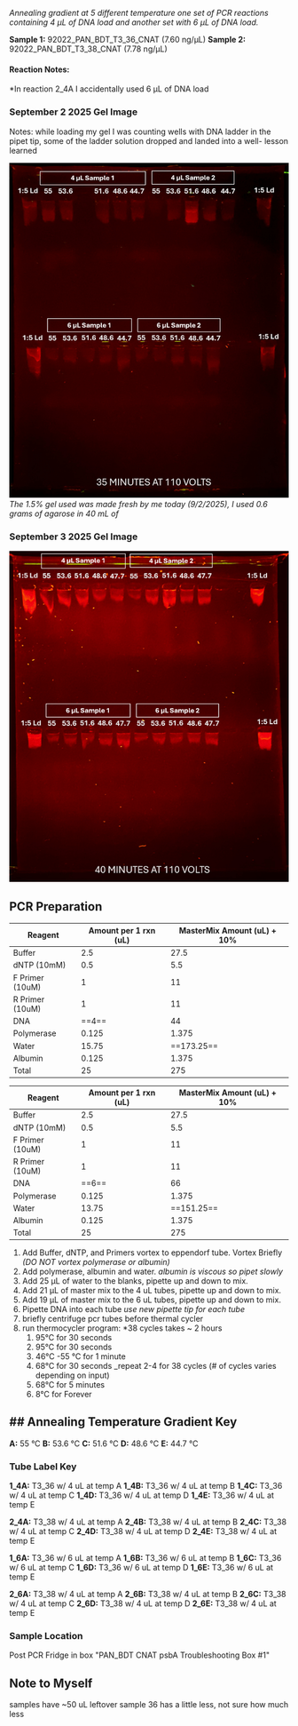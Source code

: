 *Annealing gradient at 5 different temperature one set of PCR reactions containing 4 μL of DNA load and another set with 6 μL of DNA load.*

**Sample 1:** 92022_PAN_BDT_T3_36_CNAT (7.60 ng/μL)
**Sample 2:** 92022_PAN_BDT_T3_38_CNAT (7.78 ng/μL)
#### Reaction Notes:
*In reaction 2_4A I accidentally used 6 μL of DNA load
### September 2 2025 Gel Image 
Notes: while loading my gel I was counting wells with DNA ladder in the pipet tip, some of the ladder solution dropped and landed into a well- lesson learned 

![](../../Sept2_2025_Gel.png)
*The 1.5% gel used was made fresh by me today (9/2/2025), I used 0.6 grams of agarose in 40 mL of*
### September 3 2025 Gel Image
![](../../Sept3_2025_Gel.png)
## PCR Preparation 
| Reagent         | Amount per 1 rxn (uL) | MasterMix Amount (uL) + 10% |
| --------------- | --------------------- | --------------------------- |
| Buffer          | 2.5                   | 27.5                        |
| dNTP (10mM)     | 0.5                   | 5.5                         |
| F Primer (10uM) | 1                     | 11                          |
| R Primer (10uM) | 1                     | 11                          |
| DNA             | ==4==                 | 44                          |
| Polymerase      | 0.125                 | 1.375                       |
| Water           | 15.75                 | ==173.25==                  |
| Albumin         | 0.125                 | 1.375                       |
| Total           | 25                    | 275                         |

| Reagent         | Amount per 1 rxn (uL) | MasterMix Amount (uL) + 10% |
| --------------- | --------------------- | --------------------------- |
| Buffer          | 2.5                   | 27.5                        |
| dNTP (10mM)     | 0.5                   | 5.5                         |
| F Primer (10uM) | 1                     | 11                          |
| R Primer (10uM) | 1                     | 11                          |
| DNA             | ==6==                 | 66                          |
| Polymerase      | 0.125                 | 1.375                       |
| Water           | 13.75                 | ==151.25==                  |
| Albumin         | 0.125                 | 1.375                       |
| Total           | 25                    | 275                         |

1. Add Buffer, dNTP, and Primers vortex to eppendorf tube. Vortex Briefly 
*(DO NOT vortex polymerase or albumin)*
2. Add polymerase, albumin and water.
*albumin is viscous so pipet slowly*
3. Add 25 µL of water to the blanks, pipette up and down to mix.
4. Add 21 µL of master mix to the 4 uL tubes, pipette up and down to mix.
5. Add 19 µL of master mix to the 6 uL tubes, pipette up and down to mix.
6. Pipette DNA into each tube
*use new pipette tip for each tube*
7. briefly centrifuge pcr tubes before thermal cycler
8. run thermocycler program: *38 cycles takes ~ 2 hours
    1. 95°C for 30 seconds
    2. 95°C for 30 seconds
    3. 46°C -55 °C for 1 minute
    4. 68°C for 30 seconds _repeat 2-4 for 38 cycles (# of cycles varies depending on input)
    5. 68°C for 5 minutes
    6. 8°C for Forever

## ## Annealing Temperature Gradient Key 
**A:**  55 °C
**B:**  53.6 °C
**C:**  51.6 °C
**D:**  48.6 °C
**E:**  44.7 °C

### Tube Label Key 
**1_4A:** T3_36 w/ 4 uL at temp A 
**1_4B:** T3_36 w/ 4 uL at temp B
**1_4C:** T3_36 w/ 4 uL at temp C
**1_4D:** T3_36 w/ 4 uL at temp D
**1_4E:** T3_36 w/ 4 uL at temp E

**2_4A:** T3_38 w/ 4 uL at temp A
**2_4B:** T3_38 w/ 4 uL at temp B
**2_4C:** T3_38 w/ 4 uL at temp C
**2_4D:** T3_38 w/ 4 uL at temp D
**2_4E:** T3_38 w/ 4 uL at temp E

**1_6A:** T3_36 w/ 6 uL at temp A 
**1_6B:** T3_36 w/ 6 uL at temp B
**1_6C:** T3_36 w/ 6 uL at temp C
**1_6D:** T3_36 w/ 6 uL at temp D
**1_6E:** T3_36 w/ 6 uL at temp E

**2_6A:** T3_38 w/ 4 uL at temp A
**2_6B:** T3_38 w/ 4 uL at temp B
**2_6C:** T3_38 w/ 4 uL at temp C
**2_6D:** T3_38 w/ 4 uL at temp D
**2_6E:** T3_38 w/ 4 uL at temp E
### Sample Location 
Post PCR Fridge in box "PAN_BDT CNAT psbA Troubleshooting Box #1"
## Note to Myself 
samples have ~50 uL leftover
	sample 36 has a little less, not sure how much less 

